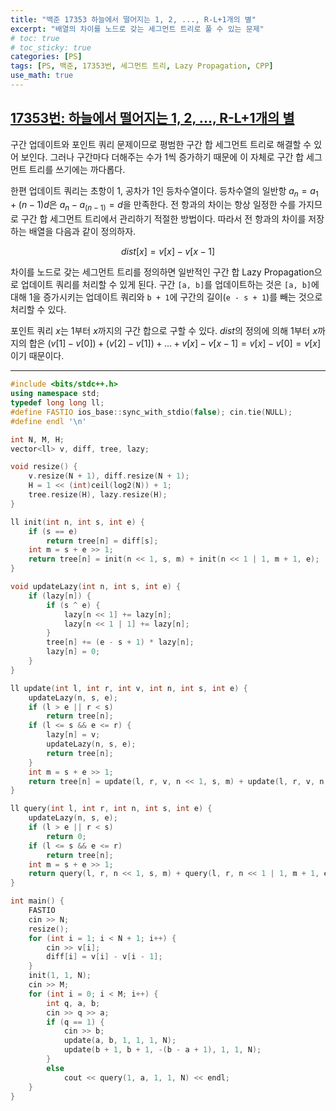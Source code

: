 ```yaml
---
title: "백준 17353 하늘에서 떨어지는 1, 2, ..., R-L+1개의 별"
excerpt: "배열의 차이를 노드로 갖는 세그먼트 트리로 풀 수 있는 문제"
# toc: true
# toc_sticky: true
categories: [PS]
tags: [PS, 백준, 17353번, 세그먼트 트리, Lazy Propagation, CPP]
use_math: true
---
```


## [17353번: 하늘에서 떨어지는 1, 2, ..., R-L+1개의 별](https://www.acmicpc.net/problem/17353)
  

구간 업데이트와 포인트 쿼리 문제이므로 평범한 구간 합 세그먼트 트리로 해결할 수 있어 보인다. 그러나 구간마다 더해주는 수가 1씩 증가하기 때문에 이 자체로 구간 합 세그먼트 트리를 쓰기에는 까다롭다.  

한편 업데이트 쿼리는 초항이 1, 공차가 1인 등차수열이다. 등차수열의 일반항 $a_n = a_1 + (n-1)d$은 $a_n - a_(n-1) = d$을 만족한다. 전 항과의 차이는 항상 일정한 수를 가지므로 구간 합 세그먼트 트리에서 관리하기 적절한 방법이다. 따라서 전 항과의 차이를 저장하는 배열을 다음과 같이 정의하자.

$$ dist[x] = v[x] - v[x - 1] $$
  
  
차이를 노드로 갖는 세그먼트 트리를 정의하면 일반적인 구간 합 Lazy Propagation으로 업데이트 쿼리를 처리할 수 있게 된다. 구간 `[a, b]`를 업데이트하는 것은 `[a, b]`에 대해 1을 증가시키는 업데이트 쿼리와 `b + 1`에 구간의 길이(`e - s + 1`)를 빼는 것으로 처리할 수 있다.

포인트 쿼리 $x$는 1부터 $x$까지의 구간 합으로 구할 수 있다. $dist$의 정의에 의해 1부터 $x$까지의 합은 $(v[1] - v[0]) + (v[2] - v[1]) + ... + v[x] - v[x - 1] = v[x] - v[0] = v[x]$이기 때문이다.



---

```cpp
#include <bits/stdc++.h>
using namespace std;
typedef long long ll;
#define FASTIO ios_base::sync_with_stdio(false); cin.tie(NULL);
#define endl '\n'

int N, M, H;
vector<ll> v, diff, tree, lazy;

void resize() {
    v.resize(N + 1), diff.resize(N + 1);
    H = 1 << (int)ceil(log2(N)) + 1;
    tree.resize(H), lazy.resize(H);
}

ll init(int n, int s, int e) {
    if (s == e)
        return tree[n] = diff[s];
    int m = s + e >> 1;
    return tree[n] = init(n << 1, s, m) + init(n << 1 | 1, m + 1, e);
}

void updateLazy(int n, int s, int e) {
    if (lazy[n]) {
        if (s ^ e) {
            lazy[n << 1] += lazy[n];
            lazy[n << 1 | 1] += lazy[n];
        }
        tree[n] += (e - s + 1) * lazy[n];
        lazy[n] = 0;
    }
}

ll update(int l, int r, int v, int n, int s, int e) {
    updateLazy(n, s, e);
    if (l > e || r < s)
        return tree[n];
    if (l <= s && e <= r) {
        lazy[n] = v;
        updateLazy(n, s, e);
        return tree[n];
    }
    int m = s + e >> 1;
    return tree[n] = update(l, r, v, n << 1, s, m) + update(l, r, v, n << 1 | 1, m + 1, e);
}

ll query(int l, int r, int n, int s, int e) {
    updateLazy(n, s, e);
    if (l > e || r < s)
        return 0;
    if (l <= s && e <= r)
        return tree[n];
    int m = s + e >> 1;
    return query(l, r, n << 1, s, m) + query(l, r, n << 1 | 1, m + 1, e);
}

int main() {
    FASTIO
    cin >> N;
    resize();
    for (int i = 1; i < N + 1; i++) {
        cin >> v[i];
        diff[i] = v[i] - v[i - 1];
    }
    init(1, 1, N);
    cin >> M;
    for (int i = 0; i < M; i++) {
        int q, a, b;
        cin >> q >> a;
        if (q == 1) {
            cin >> b;
            update(a, b, 1, 1, 1, N);
            update(b + 1, b + 1, -(b - a + 1), 1, 1, N);
        }
        else
            cout << query(1, a, 1, 1, N) << endl;
    }
}
```

<br>
<br>